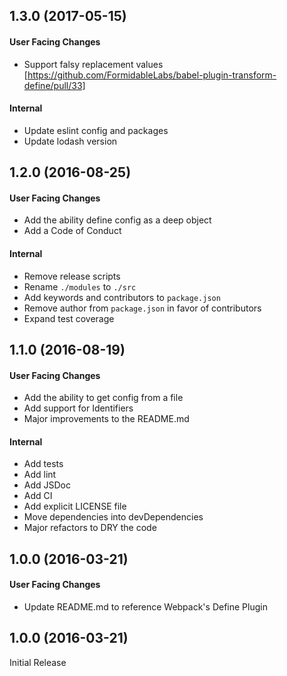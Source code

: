 ## 1.3.0 (2017-05-15)

#### User Facing Changes

* Support falsy replacement values [https://github.com/FormidableLabs/babel-plugin-transform-define/pull/33]

#### Internal

* Update eslint config and packages
* Update lodash version

## 1.2.0 (2016-08-25)

#### User Facing Changes

* Add the ability define config as a deep object
* Add a Code of Conduct

#### Internal

* Remove release scripts
* Rename `./modules` to `./src`
* Add keywords and contributors to `package.json`
* Remove author from `package.json` in favor of contributors
* Expand test coverage

## 1.1.0 (2016-08-19)

#### User Facing Changes

* Add the ability to get config from a file
* Add support for Identifiers
* Major improvements to the README.md

#### Internal

* Add tests
* Add lint
* Add JSDoc
* Add CI
* Add explicit LICENSE file
* Move dependencies into devDependencies
* Major refactors to DRY the code

## 1.0.0 (2016-03-21)

#### User Facing Changes

* Update README.md to reference Webpack's Define Plugin

## 1.0.0 (2016-03-21)

Initial Release
